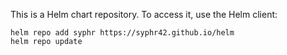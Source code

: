 This is a Helm chart repository. To access it, use the Helm client:

```
helm repo add syphr https://syphr42.github.io/helm
helm repo update
```
